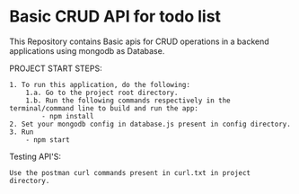 # Basic CRUD API for todo list

This Repository contains Basic apis for CRUD operations in a backend applications using mongodb as Database.

PROJECT START STEPS:

    1. To run this application, do the following:
        1.a. Go to the project root directory.
        1.b. Run the following commands respectively in the terminal/command line to build and run the app:
            - npm install
    2. Set your mongodb config in database.js present in config directory.
    3. Run
        - npm start

Testing API'S:

    Use the postman curl commands present in curl.txt in project directory.

